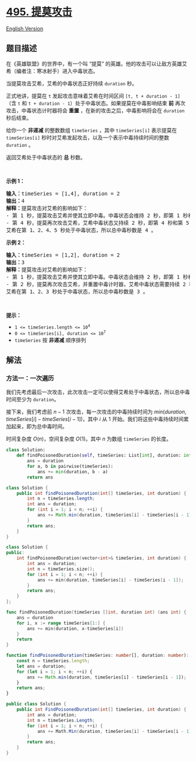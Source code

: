 # [495. 提莫攻击](https://leetcode.cn/problems/teemo-attacking)

[English Version](/solution/0400-0499/0495.Teemo%20Attacking/README_EN.md)

## 题目描述

<!-- 这里写题目描述 -->

<p>在《英雄联盟》的世界中，有一个叫 “提莫” 的英雄。他的攻击可以让敌方英雄艾希（编者注：寒冰射手）进入中毒状态。</p>

<p>当提莫攻击艾希，艾希的中毒状态正好持续&nbsp;<code>duration</code> 秒。</p>

<p>正式地讲，提莫在 <code>t</code> 发起攻击意味着艾希在时间区间 <code>[t, t + duration - 1]</code>（含 <code>t</code> 和 <code>t + duration - 1</code>）处于中毒状态。如果提莫在中毒影响结束 <strong>前</strong> 再次攻击，中毒状态计时器将会 <strong>重置</strong> ，在新的攻击之后，中毒影响将会在 <code>duration</code> 秒后结束。</p>

<p>给你一个 <strong>非递减</strong> 的整数数组 <code>timeSeries</code> ，其中 <code>timeSeries[i]</code> 表示提莫在 <code>timeSeries[i]</code> 秒时对艾希发起攻击，以及一个表示中毒持续时间的整数 <code>duration</code> 。</p>

<p>返回艾希处于中毒状态的 <strong>总</strong> 秒数。</p>
&nbsp;

<p><strong>示例 1：</strong></p>

<pre>
<strong>输入：</strong>timeSeries = [1,4], duration = 2
<strong>输出：</strong>4
<strong>解释：</strong>提莫攻击对艾希的影响如下：
- 第 1 秒，提莫攻击艾希并使其立即中毒。中毒状态会维持 2 秒，即第 1 秒和第 2 秒。
- 第 4 秒，提莫再次攻击艾希，艾希中毒状态又持续 2 秒，即第 4 秒和第 5 秒。
艾希在第 1、2、4、5 秒处于中毒状态，所以总中毒秒数是 4 。</pre>

<p><strong>示例 2：</strong></p>

<pre>
<strong>输入：</strong>timeSeries = [1,2], duration = 2
<strong>输出：</strong>3
<strong>解释：</strong>提莫攻击对艾希的影响如下：
- 第 1 秒，提莫攻击艾希并使其立即中毒。中毒状态会维持 2 秒，即第 1 秒和第 2 秒。
- 第 2 秒，提莫再次攻击艾希，并重置中毒计时器，艾希中毒状态需要持续 2 秒，即第 2 秒和第 3 秒。
艾希在第 1、2、3 秒处于中毒状态，所以总中毒秒数是 3 。
</pre>

<p>&nbsp;</p>

<p><strong>提示：</strong></p>

<ul>
	<li><code>1 &lt;= timeSeries.length &lt;= 10<sup>4</sup></code></li>
	<li><code>0 &lt;= timeSeries[i], duration &lt;= 10<sup>7</sup></code></li>
	<li><code>timeSeries</code> 按 <strong>非递减</strong> 顺序排列</li>
</ul>

## 解法

### 方法一：一次遍历

我们先考虑最后一次攻击，此次攻击一定可以使得艾希处于中毒状态，所以总中毒时间至少为 `duration`。

接下来，我们考虑前 $n-1$ 次攻击，每一次攻击的中毒持续时间为 $min(duration, timeSeries[i] - timeSeries[i-1])$，其中 $i$ 从 1 开始。我们将这些中毒持续时间累加起来，即为总中毒时间。

时间复杂度 $O(n)$，空间复杂度 $O(1)$。其中 $n$ 为数组 `timeSeries` 的长度。

<!-- tabs:start -->

```python
class Solution:
    def findPoisonedDuration(self, timeSeries: List[int], duration: int) -> int:
        ans = duration
        for a, b in pairwise(timeSeries):
            ans += min(duration, b - a)
        return ans
```

```java
class Solution {
    public int findPoisonedDuration(int[] timeSeries, int duration) {
        int n = timeSeries.length;
        int ans = duration;
        for (int i = 1; i < n; ++i) {
            ans += Math.min(duration, timeSeries[i] - timeSeries[i - 1]);
        }
        return ans;
    }
}
```

```cpp
class Solution {
public:
    int findPoisonedDuration(vector<int>& timeSeries, int duration) {
        int ans = duration;
        int n = timeSeries.size();
        for (int i = 1; i < n; ++i) {
            ans += min(duration, timeSeries[i] - timeSeries[i - 1]);
        }
        return ans;
    }
};
```

```go
func findPoisonedDuration(timeSeries []int, duration int) (ans int) {
	ans = duration
	for i, x := range timeSeries[1:] {
		ans += min(duration, x-timeSeries[i])
	}
	return
}
```

```ts
function findPoisonedDuration(timeSeries: number[], duration: number): number {
    const n = timeSeries.length;
    let ans = duration;
    for (let i = 1; i < n; ++i) {
        ans += Math.min(duration, timeSeries[i] - timeSeries[i - 1]);
    }
    return ans;
}
```

```cs
public class Solution {
    public int FindPoisonedDuration(int[] timeSeries, int duration) {
        int ans = duration;
        int n = timeSeries.Length;
        for (int i = 1; i < n; ++i) {
            ans += Math.Min(duration, timeSeries[i] - timeSeries[i - 1]);
        }
        return ans;
    }
}
```

<!-- tabs:end -->

<!-- end -->
